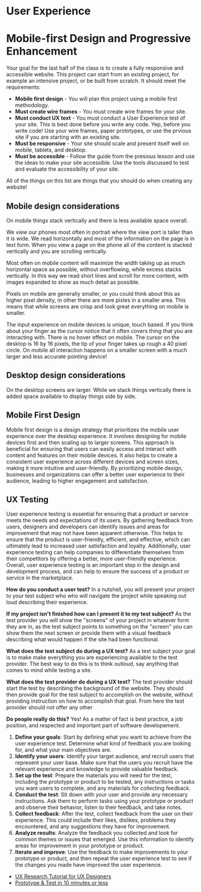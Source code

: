 # User Experience

# Mobile-first Design and Progressive Enhancement

Your goal for the last half of the class is to create a fully responsive and accessible website. This project can start from an existing project, for example an intensive project, or be built from scratch. It should meet the requirements: 

- **Mobile first design** - You will plan this project using a mobile first methodology. 
- **Must create wire frames** - You must create wire frames for your site.
- **Must conduct UX text** - You must conduct a User Experience test of your site. This is best done before you write any code. Yep, before you write code! Use your wire frames, paper prototypes, or use the prvious site if you are starting with an existing site.
- **Must be responsive** - Your site should scale and present itself well on mobile, tablets, and desktop. 
- **Must be accessible** - Follow the guide from the presious lesson and use the ideas to make your site accessible. Use the tools discussed to test and evaluate the accessibility of your site. 

All of the things on this list are things that you should do when creating any website! 

## Mobile design considerations

On mobile things stack vertically and there is less available space overall. 

We view our phones most often in portrait where the view port is taller than it is wide. We read horizontally and most of the information on the page is in text form. When you view a page on the phone all of the content is stacked vertically and you are scrolling vertically. 

Most often on mobile content will maximize the width taking up as much horizontal space as possible, without overflowing, while excess stacks vertically. In this way we read short lines and scroll for more content, with images expanded to show as much detail as possible. 

Pixels on mobile are generally smaller, or you could think about this as higher pixel density, in other there are more pixles in a smaller area. This means that while screens are crisp and look great everything on mobile is smaller. 

The input experience on mobile devices is unique, touch based. If you think about your finger as the cursor notice that it often covers thing that you are interacting with. There is no hover effect on mobile. The cursor on the desktop is 16 by 16 pixels, the tip of your finger takes up rough a 40 pixel circle. On mobile all interaction happens on a smaller screen with a much larger and less accurate pointing device! 

## Desktop design considerations

On the desktop screens are larger. While we stack things vertically there is added space available to display things side by side. 

## Mobile First Design 

Mobile first design is a design strategy that prioritizes the mobile user experience over the desktop experience. It involves designing for mobile devices first and then scaling up to larger screens. This approach is beneficial for ensuring that users can easily access and interact with content and features on their mobile devices. It also helps to create a consistent user experience across different devices and screen sizes, making it more intuitive and user-friendly. By prioritizing mobile design, businesses and organizations can offer a better user experience to their audience, leading to higher engagement and satisfaction.

## UX Testing

User experience testing is essential for ensuring that a product or service meets the needs and expectations of its users. By gathering feedback from users, designers and developers can identify issues and areas for improvement that may not have been apparent otherwise. This helps to ensure that the product is user-friendly, efficient, and effective, which can ultimately lead to increased user satisfaction and loyalty. Additionally, user experience testing can help companies to differentiate themselves from their competitors by offering a better, more user-friendly experience. Overall, user experience testing is an important step in the design and development process, and can help to ensure the success of a product or service in the marketplace.

**How do you conduct a user test?** In a nutshell, you will present your project to your test subject who who will navigate the project while speaking out loud describing their experience. 

**If my project isn't finished how can I present it to my test subject?** As the test provider you will show the "screens" of your project in whatever form they are in, as the test subject points to something on the "screen" you can show them the next screen or provide them with a visual feedback describing what would happen if the site had been functional. 

**What does the test subject do during a UX test?** As a test subject your goal is to make make everything you are experiencing available to the test provider. The best way to do this is to think outloud, say anything that comes to mind while testing a site. 

**What does the test provider do during a UX test?** The test provider should start the test by describing the background of the website. They should then provide goal for the test subject to accomplish on the website, without providing instruction on how to accomplish that goal. From here the test provider should not offer any other 

**Do people really do this?** Yes! As a matter of fact is best practice, a job position, and respected and important part of software developement. 

1. **Define your goals**: Start by defining what you want to achieve from the user experience test. Determine what kind of feedback you are looking for, and what your main objectives are.
2. **Identify your users**: Identify your target audience, and recruit users that represent your user base. Make sure that the users you recruit have the relevant experience and knowledge to provide valuable feedback.
3. **Set up the test**: Prepare the materials you will need for the test, including the prototype or product to be tested, any instructions or tasks you want users to complete, and any materials for collecting feedback.
4. **Conduct the test**: Sit down with your user and provide any necessary instructions. Ask them to perform tasks using your prototype or product and observe their behavior, listen to their feedback, and take notes.
5. **Collect feedback**: After the test, collect feedback from the user on their experience. This could include their likes, dislikes, problems they encountered, and any suggestions they have for improvement.
6. **Analyze results**: Analyze the feedback you collected and look for common themes or issues that emerged. Use this information to identify areas for improvement in your prototype or product.
7. **Iterate and improve**: Use the feedback to make improvements to your prototype or product, and then repeat the user experience test to see if the changes you made have improved the user experience.

- [UX Research Tutorial for UX Designers](https://www.youtube.com/watch?v=Bsjxq2NXqu4)
- [Prototype & Test in 10 minutes or less](https://www.youtube.com/watch?v=pijzYKAOluw)

## 
